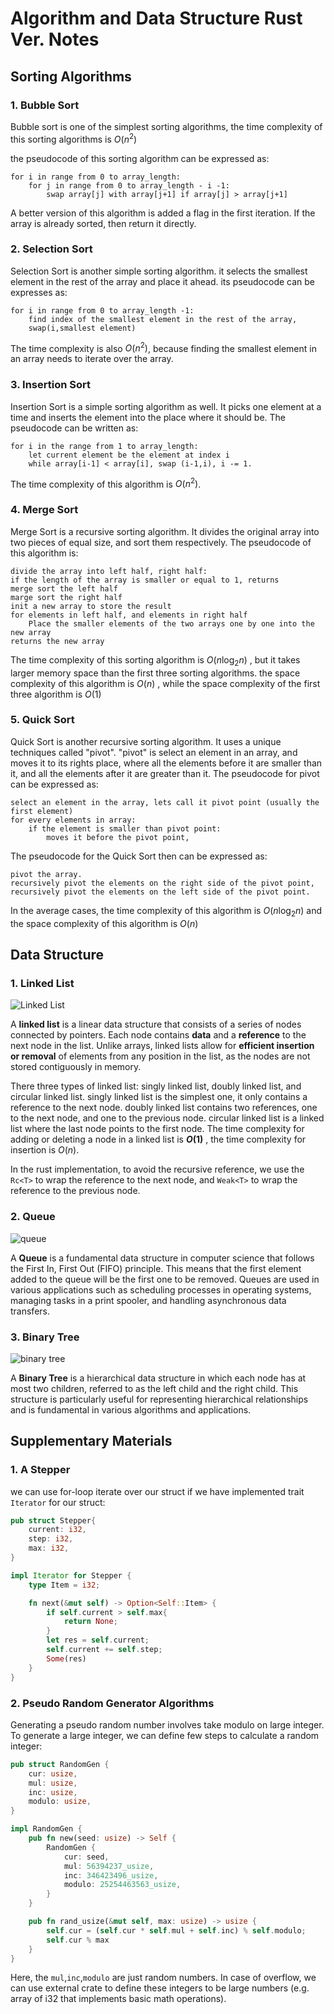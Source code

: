 # Algorithm and Data Structure Rust Ver. Notes

## Sorting Algorithms

### 1. Bubble Sort

Bubble sort is one of the simplest sorting algorithms, the time complexity of this sorting algorithms is $O(n^2)$

the pseudocode of this sorting algorithm can be expressed as:

```pseudocode
for i in range from 0 to array_length:
	for j in range from 0 to array_length - i -1:
		swap array[j] with array[j+1] if array[j] > array[j+1] 
```

A better version of this algorithm is added a flag in the first iteration. If the array is already sorted, then return it directly.

### 2. Selection Sort

Selection Sort is another simple sorting algorithm. it selects the smallest element in the rest of the array and place it  ahead. its pseudocode can be expresses as:

```pseudocode
for i in range from 0 to array_length -1:
	find index of the smallest element in the rest of the array,
	swap(i,smallest element)
```

The time complexity is also $O(n^2)$, because finding the smallest element in an array needs to iterate over the array.

### 3. Insertion Sort

Insertion Sort is a simple sorting algorithm as well. It picks one element at a time and inserts the element into the place where it should be.  The pseudocode can be written as:

```pseudocode
for i in the range from 1 to array_length:
	let current element be the element at index i
	while array[i-1] < array[i], swap (i-1,i), i -= 1.
```

The time complexity of this algorithm is $O(n^2)$.

### 4. Merge Sort

Merge Sort is a recursive sorting algorithm. It divides the original array into two pieces of equal size, and sort them respectively. The pseudocode of this algorithm is:

```pseudocode
divide the array into left half, right half:
if the length of the array is smaller or equal to 1, returns
merge sort the left half
marge sort the right half
init a new array to store the result
for elements in left half, and elements in right half
	Place the smaller elements of the two arrays one by one into the new array
returns the new array
```

The time complexity of this sorting algorithm is $O(n\log_2 n)$ , but it takes larger memory space than the first three sorting algorithms. the space complexity of this algorithm is $O(n)$ , while the space complexity of the first three algorithm is $O(1)$

### 5. Quick Sort

Quick Sort is another recursive sorting algorithm. It uses a unique techniques called "pivot". "pivot" is select an element in an array, and moves it to its rights place, where all the elements before it are smaller than it, and all the elements after it are greater than it. The pseudocode for pivot can be expressed as:

```pseudocode
select an element in the array, lets call it pivot point (usually the first element)
for every elements in array:
	if the element is smaller than pivot point:
		moves it before the pivot point,
```

The pseudocode for the Quick Sort then can be expressed as:

```pseudocode
pivot the array.
recursively pivot the elements on the right side of the pivot point,
recursively pivot the elements on the left side of the pivot point.
```

In the average cases, the time complexity of this algorithm is $O(n\log_2 n)$ and the space complexity of this algorithm is $O(n)$

## Data Structure

### 1. Linked List

![Linked List](assets/images/linked-list.webp)

A **linked list** is a linear data structure that consists of a series of nodes connected by pointers. Each node contains **data** and a **reference** to the next node in the list. Unlike arrays, linked lists allow for **efficient insertion or removal** of elements from any position in the list, as the nodes are not stored contiguously in memory.

There three types of linked list: singly linked list, doubly linked list, and circular linked list. singly linked list is the simplest one, it only contains a reference to the next node. doubly linked list contains two references, one to the next node, and one to the previous node. circular linked list is a linked list where the last node points to the first node. The time complexity for adding or deleting a node in a linked list is **$O(1)$** ,   the time complexity for insertion is $O(n)$.

In the rust implementation, to avoid the recursive reference, we use the `Rc<T>` to wrap the reference to the next node, and `Weak<T>` to wrap the reference to the previous node.

### 2. Queue

![queue](assets/images/queue.png)

A **Queue** is a fundamental data structure in computer science that follows the First In, First Out (FIFO) principle. This means that the first element added to the queue will be the first one to be removed. Queues are used in various applications such as scheduling processes in operating systems, managing tasks in a print spooler, and handling asynchronous data transfers.

### 3. Binary Tree

![binary tree](assets/images/binary-tree.png)

A **Binary Tree** is a hierarchical data structure in which each node has at most two children, referred to as the left child and the right child. This structure is particularly useful for representing hierarchical relationships and is fundamental in various algorithms and applications.

## Supplementary Materials

### 1. A Stepper

we can use for-loop iterate over our struct if we have implemented trait `Iterator` for our struct:

```rust
pub struct Stepper{
    current: i32,
    step: i32,
    max: i32,
}

impl Iterator for Stepper {
    type Item = i32;

    fn next(&mut self) -> Option<Self::Item> {
        if self.current > self.max{
            return None;
        }
        let res = self.current;
        self.current += self.step;
        Some(res) 
    }
}
```

### 2. Pseudo Random Generator Algorithms

Generating a pseudo random number involves take modulo on large integer. To generate a large integer, we can define few steps to calculate a random integer:

``` rust
pub struct RandomGen {
    cur: usize,
    mul: usize,
    inc: usize,
    modulo: usize,
}

impl RandomGen {
    pub fn new(seed: usize) -> Self {
        RandomGen {
            cur: seed,
            mul: 56394237_usize,
            inc: 346423496_usize,
            modulo: 25254463563_usize,
        }
    }

    pub fn rand_usize(&mut self, max: usize) -> usize {
        self.cur = (self.cur * self.mul + self.inc) % self.modulo;
        self.cur % max
    }
}
```

Here, the `mul`,`inc`,`modulo` are just random numbers. In case of overflow, we can use external crate to define these integers to be large numbers (e.g. array of i32 that implements basic math operations).
